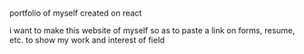 portfolio of myself created on react

i want to make this website of myself so as to
paste a link on forms, resume, etc. to show my work
and interest of field